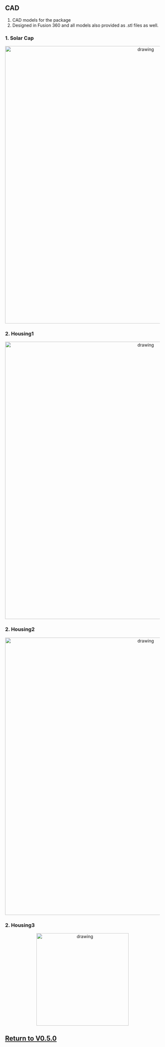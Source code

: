 ## CAD
1. CAD models for the package
1. Designed in Fusion 360 and all models also provided as .stl files as well.


### 1. Solar Cap
<p align="center">
<img src="https://github.com/ARTS-Laboratory/Smart-Penetrometer-with-Edge-Computing-and-Intelligent-Embedded-Systems/assets/87868879/fc339a5a-07ed-407d-a183-1781f18dd331
" alt="drawing" width="900"/>
</p>

### 2. Housing1
<p align="center">
<img src="https://github.com/ARTS-Laboratory/Smart-Penetrometer-with-Edge-Computing-and-Intelligent-Embedded-Systems/assets/87868879/a8ec73e7-2814-4ef1-8800-518d028c8a55" alt="drawing" width="900"/>
</p>

### 2. Housing2
<p align="center">
<img src="https://github.com/ARTS-Laboratory/Smart-Penetrometer-with-Edge-Computing-and-Intelligent-Embedded-Systems/assets/87868879/66bbd69f-4459-4216-97de-455c599cf788" alt="drawing" width="900"/>
</p>

### 2. Housing3
<p align="center">
<img src="https://github.com/ARTS-Laboratory/Smart-Penetrometer-with-Edge-Computing-and-Intelligent-Embedded-Systems/assets/87868879/5de86f47-5036-4b0d-aec8-7583314b36a9" alt="drawing" width="300"/>
</p>

## [Return to V0.5.0](https://github.com/ARTS-Laboratory/Smart-Penetrometer-with-Edge-Computing-and-Intelligent-Embedded-Systems/tree/main/V0/V0.5/V0.5.0)
